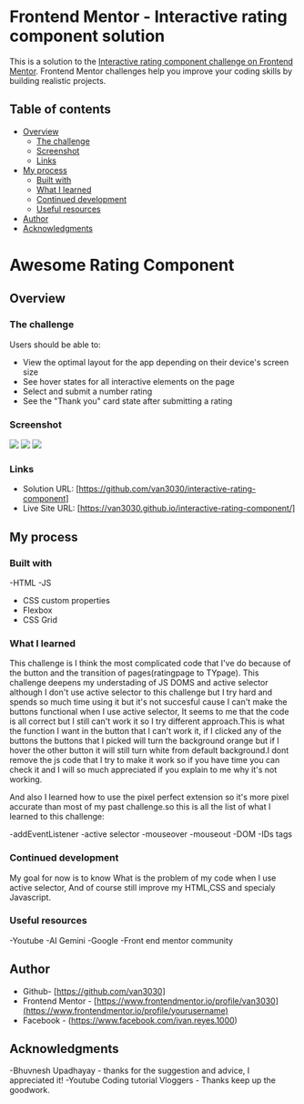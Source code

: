 # Frontend Mentor - Interactive rating component solution

This is a solution to the [Interactive rating component challenge on Frontend Mentor](https://www.frontendmentor.io/challenges/interactive-rating-component-koxpeBUmI). Frontend Mentor challenges help you improve your coding skills by building realistic projects. 

## Table of contents

- [Overview](#overview)
  - [The challenge](#the-challenge)
  - [Screenshot](#screenshot)
  - [Links](#links)
- [My process](#my-process)
  - [Built with](#built-with)
  - [What I learned](#what-i-learned)
  - [Continued development](#continued-development)
  - [Useful resources](#useful-resources)
- [Author](#author)
- [Acknowledgments](#acknowledgments)

# Awesome Rating Component 

## Overview

### The challenge

Users should be able to:

- View the optimal layout for the app depending on their device's screen size
- See hover states for all interactive elements on the page
- Select and submit a number rating
- See the "Thank you" card state after submitting a rating

### Screenshot

![](./RatingComponent-SS/ratingState.png)
![](./RatingComponent-SS/choosingState.png)
![](./RatingComponent-SS/tyState.png)

### Links

- Solution URL: [https://github.com/van3030/interactive-rating-component]
- Live Site URL: [https://van3030.github.io/interactive-rating-component/]

## My process

### Built with

-HTML
-JS
- CSS custom properties
- Flexbox
- CSS Grid

### What I learned

This challenge is I think the most complicated code that I've do because of the button and the transition of pages(ratingpage to TYpage).
This challenge deepens my understading of JS DOMS and active selector although I don't use active selector to this challenge but I try hard  and spends so much time using it but it's not succesful cause I can't make the buttons functional when I use active selector, It seems to me that the code is all correct but I still can't work it so I try different approach.This is what the function I want in the button that I can't work it, if I clicked any of the buttons the buttons that I picked will turn the background orange but if I hover the other button it will still turn white from default background.I dont remove the js code that I try to make it work so if you have time you can check it and I will so much appreciated if you explain to me why it's not working.

And also I learned how to use the pixel perfect extension so it's more pixel accurate than most of my past challenge.so this is all the list of what I learned to this challenge:

-addEventListener
-active selector
-mouseover
-mouseout
-DOM
-IDs tags

### Continued development

My goal for now is to know What is the problem of my code when I use active selector, And of course still improve my HTML,CSS and specialy Javascript.


### Useful resources

 -Youtube
 -AI Gemini
 -Google
 -Front end mentor community
 
## Author

- Github- [https://github.com/van3030]
- Frontend Mentor - [https://www.frontendmentor.io/profile/van3030](https://www.frontendmentor.io/profile/yourusername)
- Facebook - (https://www.facebook.com/ivan.reyes.1000)


## Acknowledgments

-Bhuvnesh Upadhayay - thanks for the suggestion and advice, I appreciated it!
-Youtube Coding tutorial Vloggers - Thanks keep up the goodwork.
